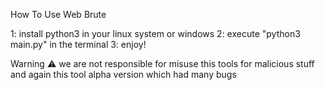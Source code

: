 How To Use Web Brute

1: install python3 in your linux system or windows
2: execute "python3 main.py" in the terminal
3: enjoy!

Warning ⚠️ we are not responsible for misuse this tools for malicious stuff and again this tool alpha version which had many bugs
